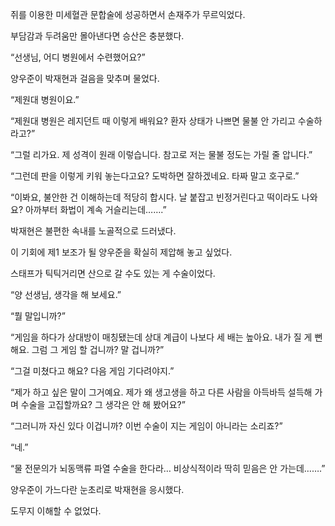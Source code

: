 쥐를 이용한 미세혈관 문합술에 성공하면서 손재주가 무르익었다.

부담감과 두려움만 몰아낸다면 승산은 충분했다.

“선생님, 어디 병원에서 수련했어요?”

양우준이 박재현과 걸음을 맞추며 물었다.

“제원대 병원이요.”

“제원대 병원은 레지던트 때 이렇게 배워요? 환자 상태가 나쁘면 물불 안 가리고 수술하라고?”

“그럴 리가요. 제 성격이 원래 이렇습니다. 참고로 저는 물불 정도는 가릴 줄 압니다.”

“그런데 판을 이렇게 키워 놓는다고요? 도박하면 잘하겠네요. 타짜 말고 호구로.”

“이봐요, 불안한 건 이해하는데 적당히 합시다. 날 붙잡고 빈정거린다고 떡이라도 나와요? 아까부터 화법이 계속 거슬리는데…….”

박재현은 불편한 속내를 노골적으로 드러냈다.

이 기회에 제1 보조가 될 양우준을 확실히 제압해 놓고 싶었다.

스태프가 틱틱거리면 산으로 갈 수도 있는 게 수술이었다.

“양 선생님, 생각을 해 보세요.”

“뭘 말입니까?”

“게임을 하다가 상대방이 매칭됐는데 상대 계급이 나보다 세 배는 높아요. 내가 질 게 뻔해요. 그럼 그 게임 할 겁니까? 말 겁니까?”

“그걸 미쳤다고 해요? 다음 게임 기다려야지.”

“제가 하고 싶은 말이 그거예요. 제가 왜 생고생을 하고 다른 사람을 아득바득 설득해 가며 수술을 고집할까요? 그 생각은 안 해 봤어요?”

“그러니까 자신 있다 이겁니까? 이번 수술이 지는 게임이 아니라는 소리죠?”

“네.”

“물 전문의가 뇌동맥류 파열 수술을 한다라… 비상식적이라 딱히 믿음은 안 가는데…….”

양우준이 가느다란 눈초리로 박재현을 응시했다.

도무지 이해할 수 없었다.